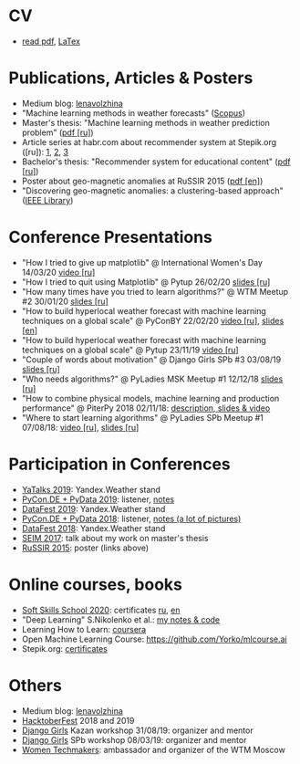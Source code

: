 # CV
* [read pdf](CV/CV_Lena_Volzhina.pdf), [LaTex](CV/CV_Lena_Volzhina.tex)


# Publications, Articles & Posters

* Medium blog: [lenavolzhina](https://medium.com/@lenavolzhina)
* "Machine learning methods in weather forecasts" ([Scopus](https://www.scopus.com/authid/detail.uri?authorId=57191883985))
* Master's thesis: "Machine learning methods in weather prediction problem" ([pdf [ru]](data/LaTex/master_thesis/pdf/diploma_print.pdf))
* Article series at habr.com about recommender system at Stepik.org ([ru]): [1](https://habr.com/company/stepic/blog/302702/), [2](https://habr.com/company/stepic/blog/307670/), [3](https://habr.com/company/stepic/blog/325206/)
* Bachelor's thesis: "Recommender system for educational content" ([pdf [ru]](data/LaTex/bachelor_thesis/lena_volzhina_diploma.pdf))
* Poster about geo-magnetic anomalies at RuSSIR 2015 ([pdf [en]](data/Detection%20of%20anomalies%20of%20magnetic%20field%20using%20clustering.pdf))
* "Discovering geo-magnetic anomalies: a clustering-based approach" ([IEEE Library](https://ieeexplore.ieee.org/document/7584873/?reload=true))


# Conference Presentations
* "How I tried to give up matplotlib" @ International Women's Day 14/03/20 [video [ru]](https://youtu.be/MbeNQQVH1jU)
* "How I tried to quit using Matplotlib" @ Pytup 26/02/20 [slides [ru]](https://docs.google.com/presentation/d/1USgF8ssHvrJ1eOLo3dTAhned_xX3W5klhTkim62ssGc/edit?usp=sharing)
* "How many times have you tried to learn algorithms?" @ WTM Meetup #2 30/01/20 [slides [ru]](https://docs.google.com/presentation/d/10-1h9GR7D2VmVzzg17oBug_VvHEsPtXUiKDktHW2lDw/edit?usp=sharing)
* "How to build hyperlocal weather forecast with machine learning techniques on a global scale" @ PyConBY 22/02/20 [video [ru]](https://www.youtube.com/watch?v=NMm-NXubdnA&list=PLpVeA1tdgfCDdciEIzfItkMXhXEUyFewL&index=5), [slides [en]](https://drive.google.com/file/d/11AbA3YTkn-rM9qajcvUTWv9MS0AI1jXP/view)
* "How to build hyperlocal weather forecast with machine learning techniques on a global scale" @ Pytup 23/11/19 [video [ru]](https://youtu.be/ECALEJ79KHg?list=PLQC2_0cDcSKCXhELTYYhZdr-aSisYHrXQ)
* "Couple of words about motivation" @ Django Girls SPb #3 03/08/19 [slides [ru]](https://docs.google.com/presentation/d/1tBtdq7ZejwFHhtr4jbuyKYLn9a1XgxAiiFlttQ3orGA/edit?usp=sharing)
* "Who needs algorithms?" @ PyLadies MSK Meetup #1 12/12/18 [slides [ru]](https://docs.google.com/presentation/d/1qwhmyWV7igqhHAy9a0uLnHqYg0OZVRQxPpnjKKfJThw)
* "How to combine physical models, machine learning and production performance" @ PiterPy 2018 02/11/18: [description, slides & video](https://piterpy.com/en/materials/2493)
* "Where to start learning algorithms" @ PyLadies SPb Meetup #1 07/08/18: [video [ru]](https://youtu.be/DfXsnSDouEo?t=859), [slides [ru]](https://docs.google.com/presentation/d/1nP8bql1xoh1Jpq5YhQrKMg-uakkA0_EdyifkjGgOcHs/edit?usp=sharing)


# Participation in Conferences
* [YaTalks 2019](https://yandex.ru/promo/events/yatalks-moscow/): Yandex.Weather stand
* [PyCon.DE + PyData 2019](https://de.pycon.org): listener, [notes](data/PyCon.DE_2019_notes.md)
* [DataFest 2019](http://datafest.ru/6/): Yandex.Weather stand
* [PyCon.DE + PyData 2018](https://de.pycon.org): listener, [notes (a lot of pictures)](data/PyCon.DE_2018_notes.md)
* [DataFest 2018](http://datafest.ru/5/): Yandex.Weather stand
* [SEIM 2017](http://seim-conf.org/archive/2017/): talk about my work on master's thesis
* [RuSSIR 2015](http://romip.ru/russir2015/): poster (links above)


# Online courses, books
* [Soft Skills School 2020](https://schoolcroc.ru/softskills): certificates [ru](data/SoftSkillsSchoolCertificateRU.png), [en](data/SoftSkillsSchoolCertificateENG.png)
* "Deep Learning" S.Nikolenko et al.: [my notes & code](https://github.com/LenaVolzhina/playing-with-neural-networks/tree/master/DL_book_Nikolenko)
* Learning How to Learn: [coursera](https://www.coursera.org/learn/learning-how-to-learn)
* Open Machine Learning Course: https://github.com/Yorko/mlcourse.ai
* Stepik.org: [certificates](https://stepik.org/users/35099/certificates)


# Others
* Medium blog: [lenavolzhina](https://medium.com/@lenavolzhina)
* [HacktoberFest](https://hacktoberfest.digitalocean.com) 2018 and 2019
* [Django Girls](https://djangogirls.org) Kazan workshop 31/08/19: organizer and mentor
* [Django Girls](https://djangogirls.org) SPb workshop 08/03/19: organizer and mentor
* [Women Techmakers](https://www.womentechmakers.com/): ambassador and organizer of the WTM Moscow
